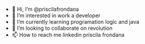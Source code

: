 - 👋 Hi, I’m @priscilafrondana
- 👀 I’m interested in work a developer
- 🌱 I’m currently learning programation logic and java
- 💞️ I’m looking to collaborate on revolution
- 📫 How to reach me linkedin priscila frondana

<!---
priscilafrondana/priscilafrondana is a ✨ special ✨ repository because its `README.md` (this file) appears on your GitHub profile.
You can click the Preview link to take a look at your changes.
--->
